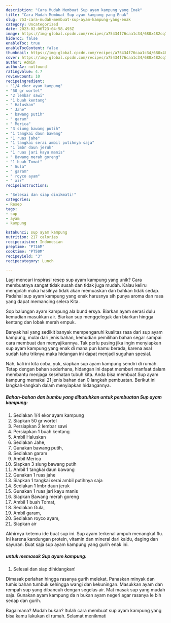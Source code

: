 ```yaml
---
description: "Cara Mudah Membuat Sup ayam kampung yang Enak"
title: "Cara Mudah Membuat Sup ayam kampung yang Enak"
slug: 753-cara-mudah-membuat-sup-ayam-kampung-yang-enak
category: Uncategorized
date: 2023-02-06T23:04:58.493Z
image: https://img-global.cpcdn.com/recipes/a75434f76caa1c34/680x482cq70/sup-ayam-kampung-foto-resep-utama.jpg
hideToc: false
enableToc: true
enableTocContent: false
thumbnail: https://img-global.cpcdn.com/recipes/a75434f76caa1c34/680x482cq70/sup-ayam-kampung-foto-resep-utama.jpg
cover: https://img-global.cpcdn.com/recipes/a75434f76caa1c34/680x482cq70/sup-ayam-kampung-foto-resep-utama.jpg
author: Admin
authorAv: notfound
ratingvalue: 4.7
reviewcount: 10
recipeingredient:
- "1/4 ekor ayam kampung"
- "50 gr wortel"
- "2 lembar sawi"
- "1 buah kentang"
- " Haluskan"
- " Jahe"
- " bawang putih"
- " garam"
- " Merica"
- "3 siung bawang putih"
- "1 tangkai daun bawang"
- "1 ruas jahe"
- "1 tangkai serai ambil putihnya saja"
- "1 lmbr daun jeruk"
- "1 ruas jari kayu manis"
- " Bawang merah goreng"
- "1 buah Tomat"
- " Gula"
- " garam"
- " royco ayam"
- " air"
recipeinstructions:

- "Selesai dan siap dinikmati!"
categories:
- Resep
tags:
- sup
- ayam
- kampung

katakunci: sup ayam kampung 
nutrition: 217 calories
recipecuisine: Indonesian
preptime: "PT16M"
cooktime: "PT50M"
recipeyield: "3"
recipecategory: Lunch

---
```





Lagi mencari inspirasi resep sup ayam kampung yang unik? Cara membuatnya sangat tidak susah dan tidak juga mudah. Kalau keliru mengolah maka hasilnya tidak akan memuaskan dan bahkan tidak sedap. Padahal sup ayam kampung yang enak harusnya sih punya aroma dan rasa yang dapat memancing selera Kita.





Sop balungan ayam kampung ala bund ersya. Biarkan ayam serasi dulu kemudian masukkan air. Biarkan sup menggelegak dan biarkan hingga kentang dan lobak merah empuk.

Banyak hal yang sedikit banyak mempengaruhi kualitas rasa dari sup ayam kampung, mulai dari jenis bahan, kemudian pemilihan bahan segar sampai cara membuat dan menyajikannya. Tak perlu pusing jika ingin menyiapkan sup ayam kampung yang enak di mana pun kamu berada, karena asal sudah tahu triknya maka hidangan ini dapat menjadi suguhan spesial.






Nah, kali ini kita coba, yuk, siapkan sup ayam kampung sendiri di rumah. Tetap dengan bahan sederhana, hidangan ini dapat memberi manfaat dalam membantu menjaga kesehatan tubuh kita. Anda bisa membuat Sup ayam kampung memakai 21 jenis bahan dan 0 langkah pembuatan. Berikut ini langkah-langkah dalam menyiapkan hidangannya.

<!--inarticleads1-->

##### Bahan-bahan dan bumbu yang dibutuhkan untuk pembuatan Sup ayam kampung:

1. Sediakan 1/4 ekor ayam kampung
1. Siapkan 50 gr wortel
1. Persiapkan 2 lembar sawi
1. Persiapkan 1 buah kentang
1. Ambil  Haluskan
1. Sediakan  Jahe,
1. Gunakan  bawang putih,
1. Sediakan  garam
1. Ambil  Merica
1. Siapkan 3 siung bawang putih
1. Ambil 1 tangkai daun bawang
1. Gunakan 1 ruas jahe
1. Siapkan 1 tangkai serai ambil putihnya saja
1. Sediakan 1 lmbr daun jeruk
1. Gunakan 1 ruas jari kayu manis
1. Siapkan  Bawang merah goreng
1. Ambil 1 buah Tomat,
1. Sediakan  Gula,
1. Ambil  garam,
1. Sediakan  royco ayam,
1. Siapkan  air


Akhirnya ketemu ide buat sup ini. Sup ayam terkenal ampuh menangkal flu. Ini karena kandungan protein, vitamin dan mineral dari kaldu, daging dan sayuran. Buat saja sup ayam kampung yang gurih enak ini. 

<!--inarticleads2-->

#####  untuk memasak Sup ayam kampung:


1. Selesai dan siap dihidangkan!

Dimasak perlahan hingga rasanya gurih melekat. Panaskan minyak dan tumis bahan tumbuk sehingga wangi dan kekuningan. Masukkan ayam dan rempah sup yang dibancuh dengan segelas air. Mat masak sup yang mudah saja. Gunakan ayam kampung da n bukan ayam negeri agar rasanya le bih sedap dan gurih. 

Bagaimana? Mudah bukan? Itulah cara membuat sup ayam kampung yang bisa kamu lakukan di rumah. Selamat menikmati
